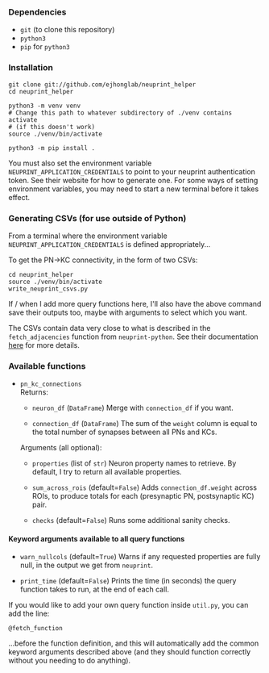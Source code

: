 
### Dependencies
- `git` (to clone this repository)
- `python3`
- `pip` for `python3`

### Installation
```
git clone git://github.com/ejhonglab/neuprint_helper
cd neuprint_helper

python3 -m venv venv
# Change this path to whatever subdirectory of ./venv contains activate
# (if this doesn't work)
source ./venv/bin/activate

python3 -m pip install .
```

You must also set the environment variable `NEUPRINT_APPLICATION_CREDENTIALS` to
point to your neuprint authentication token. See their website for how to
generate one. For some ways of setting environment variables, you may need to
start a new terminal before it takes effect.

### Generating CSVs (for use outside of Python)

From a terminal where the environment variable `NEUPRINT_APPLICATION_CREDENTIALS` 
is defined appropriately...

To get the PN->KC connectivity, in the form of two CSVs:
```
cd neuprint_helper
source ./venv/bin/activate
write_neuprint_csvs.py
```

If / when I add more query functions here, I'll also have the above command save
their outputs too, maybe with arguments to select which you want.

The CSVs contain data very close to what is described in the `fetch_adjacencies`
function from `neuprint-python`. See their documentation 
[here](https://connectome-neuprint.github.io/neuprint-python/docs/queries.html#neuprint.queries.fetch_adjacencies) 
for more details.


### Available functions

- `pn_kc_connections`  
  Returns:
  - `neuron_df` (`DataFrame`) Merge with `connection_df` if you want.

  - `connection_df` (`DataFrame`) The sum of the `weight` column is equal to the
    total number of synapses between all PNs and KCs.
  
  Arguments (all optional):
  - `properties` (list of `str`) Neuron property names to retrieve.
     By default, I try to return all available properties.

  - `sum_across_rois` (default=`False`) Adds `connection_df.weight` across ROIs,
     to produce totals for each (presynaptic PN, postsynaptic KC) pair.

  - `checks` (default=`False`) Runs some additional sanity checks.

#### Keyword arguments available to all query functions

- `warn_nullcols` (default=`True`) Warns if any requested properties are fully
   null, in the output we get from `neuprint`.

- `print_time` (default=`False`) Prints the time (in seconds) the query function
  takes to run, at the end of each call.

If you would like to add your own query function inside `util.py`, you can add
the line:
```
@fetch_function
```
...before the function definition, and this will automatically add the common
keyword arguments described above (and they should function correctly without
you needing to do anything).

